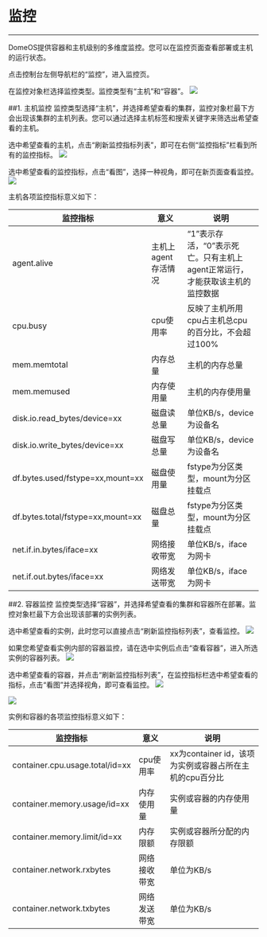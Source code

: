 # 监控
---
DomeOS提供容器和主机级别的多维度监控。您可以在监控页面查看部署或主机的运行状态。

点击控制台左侧导航栏的“监控”，进入监控页。

在监控对象栏选择监控类型。监控类型有“主机”和“容器”。
![](http://881471b33d4f9.cdn.sohucs.com/q_mini/newproject40.jpg)

##1. 主机监控
监控类型选择“主机”，并选择希望查看的集群，监控对象栏最下方会出现该集群的主机列表。您可以通过选择主机标签和搜索关键字来筛选出希望查看的主机。

选中希望查看的主机，点击“刷新监控指标列表”，即可在右侧“监控指标”栏看到所有的监控指标。
![](http://881471b33d4f9.cdn.sohucs.com/q_mini/newproject41.jpg)

选中希望查看的监控指标，点击“看图”，选择一种视角，即可在新页面查看监控。
![](http://881471b33d4f9.cdn.sohucs.com/q_mini/newproject42.jpg)

主机各项监控指标意义如下：

| 监控指标 | 意义 | 说明 |
| -- | -- | -- |
| agent.alive | 主机上agent存活情况 | “1”表示存活，“0”表示死亡。只有主机上agent正常运行，才能获取该主机的监控数据 |
| cpu.busy| cpu使用率 | 反映了主机所用cpu占主机总cpu的百分比，不会超过100% |
| mem.memtotal| 内存总量 | 主机的内存总量|
| mem.memused | 内存使用量 | 主机的内存使用量 |
| disk.io.read_bytes/device=xx | 磁盘读总量 | 单位KB/s，device为设备名 |
| disk.io.write_bytes/device=xx | 磁盘写总量 | 单位KB/s，device为设备名|
| df.bytes.used/fstype=xx,mount=xx | 磁盘使用量 | fstype为分区类型，mount为分区挂载点 |
| df.bytes.total/fstype=xx,mount=xx| 磁盘总量 | fstype为分区类型，mount为分区挂载点 |
| net.if.in.bytes/iface=xx | 网络接收带宽 | 单位KB/s，iface为网卡 |
| net.if.out.bytes/iface=xx | 网络发送带宽 | 单位KB/s，iface为网卡 |



##2. 容器监控
监控类型选择“容器”，并选择希望查看的集群和容器所在部署。监控对象栏最下方会出现该部署的实例列表。

选中希望查看的实例，此时您可以直接点击“刷新监控指标列表”，查看监控。
![](http://881471b33d4f9.cdn.sohucs.com/q_mini/newproject43.jpg)


如果您希望查看实例内部的容器监控，请在选中实例后点击“查看容器”，进入所选实例的容器列表。
![](http://881471b33d4f9.cdn.sohucs.com/q_mini/newproject44.jpg)

选中希望查看的容器，并点击“刷新监控指标列表”，在监控指标栏选中希望查看的指标，点击“看图”并选择视角，即可查看监控。
![](http://881471b33d4f9.cdn.sohucs.com/q_mini/newproject45.jpg)

![](http://881471b33d4f9.cdn.sohucs.com/q_mini/newproject46.jpg)

实例和容器的各项监控指标意义如下：

| 监控指标 | 意义 | 说明 |
| -- | -- | -- |
| container.cpu.usage.total/id=xx |cpu使用率| xx为container id，该项为实例或容器占所在主机的cpu百分比 |
| container.memory.usage/id=xx |内存使用量 | 实例或容器的内存使用量|
| container.memory.limit/id=xx | 内存限额 | 实例或容器所分配的内存限额 |
| container.network.rxbytes | 网络接收带宽 | 单位为KB/s|
| container.network.txbytes | 网络发送带宽 | 单位为KB/s |


